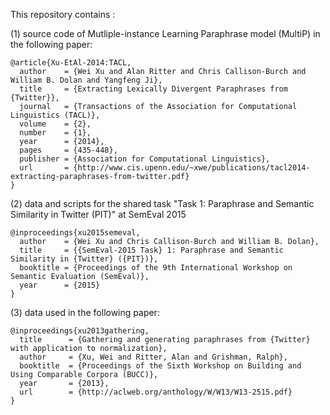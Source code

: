 This repository contains :

  (1) source code of Mutliple-instance Learning Paraphrase model (MultiP) in the following paper:
  
	@article{Xu-EtAl-2014:TACL,
	  author    = {Wei Xu and Alan Ritter and Chris Callison-Burch and William B. Dolan and Yangfeng Ji},
	  title     = {Extracting Lexically Divergent Paraphrases from {Twitter}},
	  journal   = {Transactions of the Association for Computational Linguistics (TACL)},
	  volume    = {2},
	  number    = {1},
	  year      = {2014},
	  pages     = {435-448},
	  publisher = {Association for Computational Linguistics},
	  url       = {http://www.cis.upenn.edu/~xwe/publications/tacl2014-extracting-paraphrases-from-twitter.pdf}
	}


  (2) data and scripts for the shared task "Task 1: Paraphrase and Semantic Similarity in Twitter (PIT)" at SemEval 2015

	@inproceedings{xu2015semeval,
	  author    = {Wei Xu and Chris Callison-Burch and William B. Dolan},
	  title     = {{SemEval-2015 Task} 1: Paraphrase and Semantic Similarity in {Twitter} ({PIT})},
	  booktitle = {Proceedings of the 9th International Workshop on Semantic Evaluation (SemEval)},
	  year      = {2015}
	}
	
  (3) data used in the following paper:
	
	@inproceedings{xu2013gathering,
  	  title      = {Gathering and generating paraphrases from {Twitter} with application to normalization},
  	  author     = {Xu, Wei and Ritter, Alan and Grishman, Ralph},
  	  booktitle  = {Proceedings of the Sixth Workshop on Building and Using Comparable Corpora (BUCC)},
  	  year       = {2013},
  	  url        = {http://aclweb.org/anthology/W/W13/W13-2515.pdf}
  	}
	
	
	
